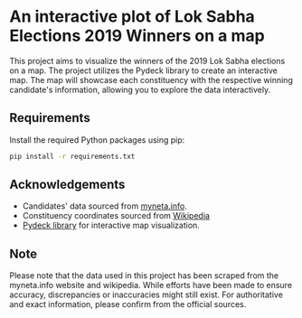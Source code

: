 # An interactive plot of Lok Sabha Elections 2019 Winners on a map

This project aims to visualize the winners of the 2019 Lok Sabha elections on a map. The project utilizes the Pydeck library to create an interactive map. The map will showcase each constituency with the respective winning candidate's information, allowing you to explore the data interactively.


## Requirements

Install the required Python packages using pip:

   ```bash
   pip install -r requirements.txt
   ```

## Acknowledgements

- Candidates' data sourced from [myneta.info](https://myneta.info/).
- Constituency coordinates sourced from [Wikipedia](https://en.wikipedia.org/)
- [Pydeck library](https://deckgl.readthedocs.io/en/latest/index.html) for interactive map visualization.

## Note
Please note that the data used in this project has been scraped from the myneta.info website  and wikipedia. While efforts have been made to ensure accuracy, discrepancies or inaccuracies might still exist. For authoritative and exact information, please confirm from the official sources.
